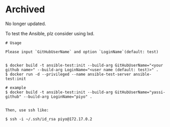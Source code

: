 # Archived

No longer updated.

To test the Ansible, plz consider using lxd.

```
# Usage

Please input `GitHubUserName` and option `LoginName`(default: test)


$ docker build -t ansible-test:init --build-arg GitHubUserName="<your github name>" --build-arg LoginName="<user name (default: test)>" .
$ docker run -d --privileged --name ansible-test-server ansible-test:init

# example
$ docker build -t ansible-test:init --build-arg GitHubUserName="yassi-github" --build-arg LoginName="piyo" .


Then, use ssh like:

$ ssh -i ~/.ssh/id_rsa piyo@172.17.0.2


```
